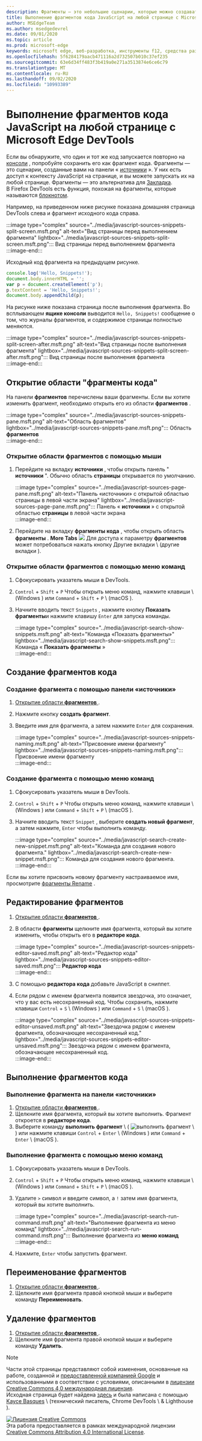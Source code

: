 ```yaml
---
description: Фрагменты — это небольшие сценарии, которые можно создавать и запускать на панели «источники» в Microsoft Edge DevTools.  Вы можете получать доступ к ним и запускать их на любой странице.  При запуске фрагмента кода выполняется из контекста открытой на данный момент страницы.
title: Выполнение фрагментов кода JavaScript на любой странице с Microsoft Edge DevTools
author: MSEdgeTeam
ms.author: msedgedevrel
ms.date: 09/01/2020
ms.topic: article
ms.prod: microsoft-edge
keywords: microsoft edge, веб-разработка, инструменты f12, средства разработчика
ms.openlocfilehash: 5f6284179aacb471116a2d732507b010c37ef235
ms.sourcegitcommit: 63e6d34ff483f3b419a0e271a3513874e6ce6c79
ms.translationtype: MT
ms.contentlocale: ru-RU
ms.lasthandoff: 09/02/2020
ms.locfileid: "10993389"
---
```

<!-- Copyright Kayce Basques 

   Licensed under the Apache License, Version 2.0 (the "License");
   you may not use this file except in compliance with the License.
   You may obtain a copy of the License at

       https://www.apache.org/licenses/LICENSE-2.0

   Unless required by applicable law or agreed to in writing, software
   distributed under the License is distributed on an "AS IS" BASIS,
   WITHOUT WARRANTIES OR CONDITIONS OF ANY KIND, either express or implied.
   See the License for the specific language governing permissions and
   limitations under the License.  -->  





# Выполнение фрагментов кода JavaScript на любой странице с Microsoft Edge DevTools   



Если вы обнаружите, что один и тот же код запускается повторно на [консоли][DevtoolsConsoleIndex] , попробуйте сохранить его как фрагмент кода.  Фрагменты — это сценарии, созданные вами на панели « [источники][DevToolsSourcesPanel] ».  У них есть доступ к контексту JavaScript на странице, и вы можете запускать их на любой странице.  Фрагменты — это альтернатива для [Закладка][WikiBookmarklet].  
В Firefox DevTools есть функция, похожая на фрагменты, которые называются [блокнотом][MDNScratchpad].  

Например, на приведенном ниже рисунке показана домашняя страница DevTools слева и фрагмент исходного кода справа.  

:::image type="complex" source="../media/javascript-sources-snippets-split-screen.msft.png" alt-text="Вид страницы перед выполнением фрагмента" lightbox="../media/javascript-sources-snippets-split-screen.msft.png":::
   Вид страницы перед выполнением фрагмента  
:::image-end:::  

Исходный код фрагмента на предыдущем рисунке.  

```javascript
console.log('Hello, Snippets!');
document.body.innerHTML = '';
var p = document.createElement('p');
p.textContent = 'Hello, Snippets!';
document.body.appendChild(p);
```  

На рисунке ниже показана страница после выполнения фрагмента.  Во всплывающем **ящике консоли** выводится `Hello, Snippets!` сообщение о том, что журналы фрагментов, и содержимое страницы полностью меняются.  

:::image type="complex" source="../media/javascript-sources-snippets-split-screen-after.msft.png" alt-text="Вид страницы после выполнения фрагмента" lightbox="../media/javascript-sources-snippets-split-screen-after.msft.png":::
   Вид страницы после выполнения фрагмента  
:::image-end:::  

## Открытие области "фрагменты кода"   

На панели **фрагментов** перечислены ваши фрагменты.  Если вы хотите изменить фрагмент, необходимо открыть его из области **фрагментов** .  

:::image type="complex" source="../media/javascript-sources-snippets-pane.msft.png" alt-text="Область фрагментов" lightbox="../media/javascript-sources-snippets-pane.msft.png":::
   Область **фрагментов**  
:::image-end:::  

### Открытие области фрагментов с помощью мыши   

1.  Перейдите на вкладку **источники** , чтобы открыть панель " **источники** ".  Обычно область **страницы** открывается по умолчанию.  
    
    :::image type="complex" source="../media/javascript-sources-page-pane.msft.png" alt-text="Панель «источники» с открытой областью страницы в левой части экрана" lightbox="../media/javascript-sources-page-pane.msft.png":::
       Панель « **источники** » с открытой областью **страницы** в левой части экрана  
    :::image-end:::  
    
1.  Перейдите на вкладку **фрагменты кода** , чтобы открыть область **фрагменты** .  **More Tabs** ![ ][ImageMoreTabsIcon] Для доступа к параметру **фрагментов** может потребоваться нажать кнопку Другие вкладки \ (другие вкладки \).  
    
### Открытие области фрагментов с помощью меню команд   

1.  Сфокусировать указатель мыши в DevTools.  
1.  `Control` + `Shift` + `P` Чтобы открыть меню команд, нажмите клавиши \ (Windows \) или `Command` + `Shift` + `P` \ (macOS \).  
1.  Начните вводить текст `Snippets` , нажмите кнопку **Показать фрагменты**и нажмите клавишу `Enter` для запуска команды.  
    
    :::image type="complex" source="../media/javascript-search-show-snippets.msft.png" alt-text="Команда «Показать фрагменты»" lightbox="../media/javascript-search-show-snippets.msft.png":::
       Команда « **Показать фрагменты** »  
    :::image-end:::  
    
## Создание фрагментов кода   

### Создание фрагмента с помощью панели «источники»   

1.  [Открытие области **фрагментов** ](#open-the-snippets-pane).  
1.  Нажмите кнопку **создать фрагмент**.  
1.  Введите имя для фрагмента, а затем нажмите `Enter` для сохранения.  
    
    :::image type="complex" source="../media/javascript-sources-snippets-naming.msft.png" alt-text="Присвоение имени фрагменту" lightbox="../media/javascript-sources-snippets-naming.msft.png":::
       Присвоение имени фрагменту  
    :::image-end:::  
    
### Создание фрагмента с помощью меню команд   

1.  Сфокусировать указатель мыши в DevTools.  
1.  `Control` + `Shift` + `P` Чтобы открыть меню команд, нажмите клавиши \ (Windows \) или `Command` + `Shift` + `P` \ (macOS \).  
1.  Начните вводить текст `Snippet` , выберите **создать новый фрагмент**, а затем нажмите, `Enter` чтобы выполнить команду.  
    
    :::image type="complex" source="../media/javascript-search-create-new-snippet.msft.png" alt-text="Команда для создания нового фрагмента." lightbox="../media/javascript-search-create-new-snippet.msft.png":::
       Команда для создания нового фрагмента.  
    :::image-end:::  
    
Если вы хотите присвоить новому фрагменту настраиваемое имя, просмотрите [фрагменты Rename](#rename-snippets) .  

## Редактирование фрагментов   

1.  [Открытие области **фрагментов** ](#open-the-snippets-pane).  
1.  В области **фрагменты** щелкните имя фрагмента, который вы хотите изменить, чтобы открыть его в **редакторе кода**.  
    
    :::image type="complex" source="../media/javascript-sources-snippets-editor-saved.msft.png" alt-text="Редактор кода" lightbox="../media/javascript-sources-snippets-editor-saved.msft.png":::
       **Редактор кода**  
    :::image-end:::  
    
1.  С помощью **редактора кода** добавьте JavaScript в сниппет.  
1.  Если рядом с именем фрагмента появится звездочка, это означает, что у вас есть несохраненный код. Чтобы сохранить, нажмите клавиши `Control` + `S` \ (Windows \) или `Command` + `S` \ (macOS \).  
    
    :::image type="complex" source="../media/javascript-sources-snippets-editor-unsaved.msft.png" alt-text="Звездочка рядом с именем фрагмента, обозначающее несохраненный код." lightbox="../media/javascript-sources-snippets-editor-unsaved.msft.png":::
       Звездочка рядом с именем фрагмента, обозначающее несохраненный код.  
    :::image-end:::  
    
## Выполнение фрагментов кода   

### Выполнение фрагмента на панели «источники»   

1.  [Открытие области **фрагментов** ](#open-the-snippets-pane).  
1.  Щелкните имя фрагмента, который вы хотите выполнить.  Фрагмент откроется в **редакторе кода**.  
1.  Выберите команду **выполнить фрагмент** \ ( ![ выполнить фрагмент \ ][ImageRunSnippetIcon] ) или нажмите клавиши `Control` + `Enter` \ (Windows \) или `Command` + `Enter` \ (macOS \).  
    
### Выполнение фрагмента с помощью меню команд   

1.  Сфокусировать указатель мыши в DevTools.  
1.  `Control` + `Shift` + `P` Чтобы открыть меню команд, нажмите клавиши \ (Windows \) или `Command` + `Shift` + `P` \ (macOS \).  
1.  Удалите `>` символ и введите символ, а `!` затем имя фрагмента, который вы хотите выполнить.  
    
    :::image type="complex" source="../media/javascript-search-run-command.msft.png" alt-text="Выполнение фрагмента из меню команд" lightbox="../media/javascript-search-run-command.msft.png":::
       Выполнение фрагмента из **меню команд**  
    :::image-end:::  
    
1.  Нажмите, `Enter` чтобы запустить фрагмент.  

## Переименование фрагментов   

1.  [Открытие области **фрагментов** ](#open-the-snippets-pane).  
1.  Щелкните имя фрагмента правой кнопкой мыши и выберите команду **Переименовать**.  
    
## Удаление фрагментов   

1.  [Открытие области **фрагментов** ](#open-the-snippets-pane).  
1.  Щелкните имя фрагмента правой кнопкой мыши и выберите команду **Удалить**.  
    
<!--  
 


-->  

<!-- image links -->  

[ImageMoreTabsIcon]: ../media/more-tabs-icon.msft.png  
[ImageRunSnippetIcon]: ../media/run-snippet-icon.msft.png  

<!-- links -->  

[DevtoolsConsoleIndex]: ../console/index.md "Обзор консоли | Документы Microsoft"  
[DevToolsSourcesPanel]: ../sources.md "Обзор панели «источники» | Документы Microsoft"  

[MDNScratchpad]: https://developer.mozilla.org/docs/Tools/Scratchpad "Пометок | MDN"  
[WikiBookmarklet]: https://en.wikipedia.org/wiki/Bookmarklet "Кнопка-«Википедии»"  

> [!NOTE]
> Части этой страницы представляют собой изменения, основанные на работе, созданной и [предоставленной компанией Google][GoogleSitePolicies] и использованными в соответствии с условиями, описанными в [лицензии Creative Commons 4,0 международная лицензия][CCA4IL].  
> Исходная страница будет найдена [здесь](https://developers.google.com/web/tools/chrome-devtools/javascript/snippets) и была написана с помощью [Kayce Basques][KayceBasques] \ (технический писатель, Chrome DevTools \ & Lighthouse \).  

[![Лицензия Creative Commons][CCby4Image]][CCA4IL]  
Эта работа предоставляется в рамках международной лицензии [Creative Commons Attribution 4.0 International License][CCA4IL].  

[CCA4IL]: https://creativecommons.org/licenses/by/4.0  
[CCby4Image]: https://i.creativecommons.org/l/by/4.0/88x31.png  
[GoogleSitePolicies]: https://developers.google.com/terms/site-policies  
[KayceBasques]: https://developers.google.com/web/resources/contributors/kaycebasques  
